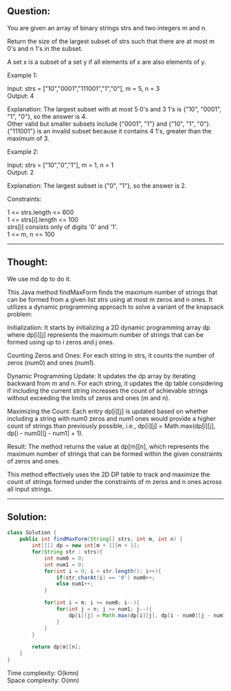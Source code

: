 ## Question:

You are given an array of binary strings strs and two integers m and n.  

Return the size of the largest subset of strs such that there are at most m 0's and n 1's in the subset.  

A set x is a subset of a set y if all elements of x are also elements of y.  

Example 1:  

Input: strs = ["10","0001","111001","1","0"], m = 5, n = 3  
Output: 4  

Explanation: The largest subset with at most 5 0's and 3 1's is {"10", "0001", "1", "0"}, so the answer is 4.  
Other valid but smaller subsets include {"0001", "1"} and {"10", "1", "0"}.  
{"111001"} is an invalid subset because it contains 4 1's, greater than the maximum of 3.  

Example 2:  

Input: strs = ["10","0","1"], m = 1, n = 1  
Output: 2  

Explanation: The largest subset is {"0", "1"}, so the answer is 2.  

Constraints:  

1 <= strs.length <= 600  
1 <= strs[i].length <= 100  
strs[i] consists only of digits '0' and '1'.  
1 <= m, n <= 100  

---
## Thought:
We use md dp to do it.

This Java method findMaxForm finds the maximum number of strings that can be formed from a given list strs using at most m zeros and n ones. It utilizes a dynamic programming approach to solve a variant of the knapsack problem:  

Initialization: It starts by initializing a 2D dynamic programming array dp where dp[i][j] represents the maximum number of strings that can be formed using up to i zeros and j ones.  

Counting Zeros and Ones: For each string in strs, it counts the number of zeros (num0) and ones (num1).  

Dynamic Programming Update: It updates the dp array by iterating backward from m and n. For each string, it updates the dp table considering if including the current string increases the count of achievable strings without exceeding the limits of zeros and ones (m and n).  

Maximizing the Count: Each entry dp[i][j] is updated based on whether including a string with num0 zeros and num1 ones would provide a higher count of strings than previously possible, i.e., dp[i][j] = Math.max(dp[i][j], dp[i - num0][j - num1] + 1).  

Result: The method returns the value at dp[m][n], which represents the maximum number of strings that can be formed within the given constraints of zeros and ones.  

This method effectively uses the 2D DP table to track and maximize the count of strings formed under the constraints of m zeros and n ones across all input strings.

---
## Solution:
```Java
class Solution {
    public int findMaxForm(String[] strs, int m, int n) {
        int[][] dp = new int[m + 1][n + 1];
        for(String str : strs){
            int num0 = 0;
            int num1 = 0;
            for(int i = 0; i < str.length(); i++){
                if(str.charAt(i) == '0') num0++;
                else num1++;
            }

            for(int i = m; i >= num0; i--){
                for(int j = n; j >= num1; j--){
                    dp[i][j] = Math.max(dp[i][j], dp[i - num0][j - num1] + 1);
                }
            }
        }

        return dp[m][n];
    }
}
```
Time complexity: O(kmn)  
Space complexity: O(mn)
